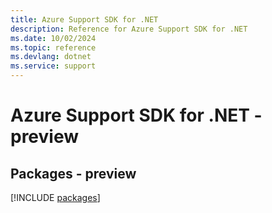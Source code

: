 ```yaml
---
title: Azure Support SDK for .NET
description: Reference for Azure Support SDK for .NET
ms.date: 10/02/2024
ms.topic: reference
ms.devlang: dotnet
ms.service: support
---
```

# Azure Support SDK for .NET - preview
## Packages - preview
[!INCLUDE [packages](support-index.md)]